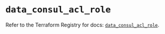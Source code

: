 # `data_consul_acl_role`

Refer to the Terraform Registry for docs: [`data_consul_acl_role`](https://registry.terraform.io/providers/hashicorp/consul/2.20.0/docs/data-sources/acl_role).
